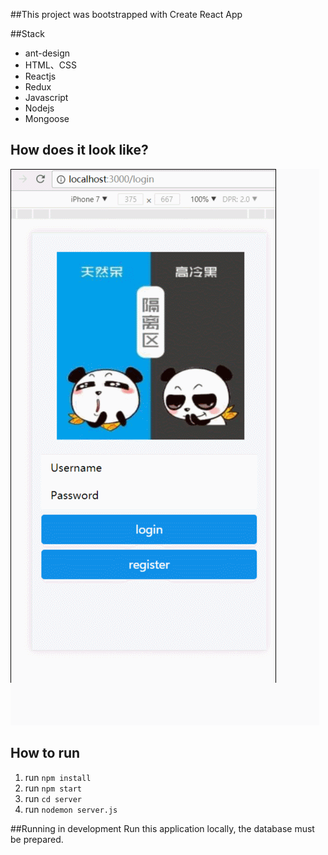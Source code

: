 ##This project was bootstrapped with Create React App

##Stack
* ant-design
* HTML、CSS
* Reactjs
* Redux
* Javascript
* Nodejs
* Mongoose

## How does it look like?
![Demo](/demo.gif)
 
## How to run
1. run `npm install`
2. run `npm start`
3. run `cd server`
4. run `nodemon server.js`

##Running in development
Run this application locally, the database must be prepared.
